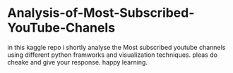 # Analysis-of-Most-Subscribed-YouTube-Chanels
in this kaggle repo i shortly analyse the Most subscribed youtube channels using different python framworks and visualization techniques. pleas do cheake and give your response. happy learning.
